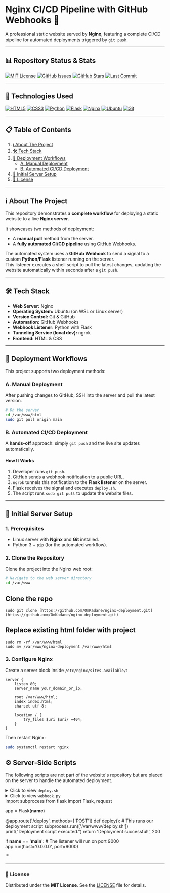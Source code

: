 # Nginx CI/CD Pipeline with GitHub Webhooks 🚀

A professional static website served by **Nginx**, featuring a complete CI/CD pipeline for automated deployments triggered by `git push`.

---

## 📊 Repository Status & Stats
[![MIT License](https://img.shields.io/badge/License-MIT-green.svg)](https://opensource.org/licenses/MIT)
[![GitHub Issues](https://img.shields.io/github/issues/OmKadane/nginx-deployment)](https://github.com/OmKadane/nginx-deployment/issues)
[![GitHub Stars](https://img.shields.io/github/stars/OmKadane/nginx-deployment)](https://github.com/OmKadane/nginx-deployment/stargazers)
[![Last Commit](https://img.shields.io/github/last-commit/OmKadane/nginx-deployment)](https://github.com/OmKadane/nginx-deployment/commits/main)

---

## 🧰 Technologies Used
[![HTML5](https://img.shields.io/badge/HTML5-E34F26?style=for-the-badge&logo=html5&logoColor=white)](https://developer.mozilla.org/en-US/docs/Web/Guide/HTML/HTML5)
[![CSS3](https://img.shields.io/badge/CSS3-1572B6?style=for-the-badge&logo=css3&logoColor=white)](https://developer.mozilla.org/en-US/docs/Web/CSS)
[![Python](https://img.shields.io/badge/Python-3776AB?style=for-the-badge&logo=python&logoColor=white)](https://www.python.org/)
[![Flask](https://img.shields.io/badge/Flask-000000?style=for-the-badge&logo=flask&logoColor=white)](https://flask.palletsprojects.com/)
[![Nginx](https://img.shields.io/badge/Nginx-009639?style=for-the-badge&logo=nginx&logoColor=white)](https://nginx.org/)
[![Ubuntu](https://img.shields.io/badge/Ubuntu-E95420?style=for-the-badge&logo=ubuntu&logoColor=white)](https://ubuntu.com/)
[![Git](https://img.shields.io/badge/Git-F05032?style=for-the-badge&logo=git&logoColor=white)](https://git-scm.com/)

---

## 📋 Table of Contents
1. [ℹ️ About The Project](#ℹ️-about-the-project)
2. [🛠️ Tech Stack](#🛠️-tech-stack)
3. [🔄 Deployment Workflows](#🔄-deployment-workflows)  
   - [A. Manual Deployment](#a-manual-deployment)  
   - [B. Automated CI/CD Deployment](#b-automated-cicd-deployment)  
4. [🚀 Initial Server Setup](#🚀-initial-server-setup)
5. [📄 License](#📄-license)

---

## ℹ️ About The Project

This repository demonstrates a **complete workflow** for deploying a static website to a live **Nginx server**.  

It showcases two methods of deployment:  
- A **manual pull** method from the server.  
- A **fully automated CI/CD pipeline** using GitHub Webhooks.  

The automated system uses a **GitHub Webhook** to send a signal to a custom **Python/Flask** listener running on the server.  
This listener executes a shell script to pull the latest changes, updating the website automatically within seconds after a `git push`.  

---

## 🛠️ Tech Stack

- **Web Server:** Nginx  
- **Operating System:** Ubuntu (on WSL or Linux server)  
- **Version Control:** Git & GitHub  
- **Automation:** GitHub Webhooks  
- **Webhook Listener:** Python with Flask  
- **Tunneling Service (local dev):** ngrok  
- **Frontend:** HTML & CSS  

---

## 🔄 Deployment Workflows

This project supports two deployment methods:

### A. Manual Deployment
After pushing changes to GitHub, SSH into the server and pull the latest version.

```bash
# On the server
cd /var/www/html
sudo git pull origin main

```

### B. Automated CI/CD Deployment

A **hands-off** approach: simply `git push` and the live site updates automatically.

#### How It Works
1.  Developer runs `git push`.
2.  GitHub sends a webhook notification to a public URL.
3.  `ngrok` tunnels this notification to the **Flask listener** on the server.
4.  Flask receives the signal and executes `deploy.sh`.
5.  The script runs `sudo git pull` to update the website files.

---
## 🚀 Initial Server Setup

### 1. Prerequisites
- Linux server with **Nginx** and **Git** installed.
- Python 3 + `pip` (for the automated workflow).

### 2. Clone the Repository
Clone the project into the Nginx web root:
```bash
# Navigate to the web server directory
cd /var/www

```
## Clone the repo
```
sudo git clone [https://github.com/OmKadane/nginx-deployment.git](https://github.com/OmKadane/nginx-deployment.git)

```
## Replace existing html folder with project
```
sudo rm -rf /var/www/html
sudo mv /var/www/nginx-deployment /var/www/html

```
### 3. Configure Nginx

Create a server block inside `/etc/nginx/sites-available/`:

```nginx
server {
    listen 80;
    server_name your_domain_or_ip;

    root /var/www/html;
    index index.html;
    charset utf-8;

    location / {
        try_files $uri $uri/ =404;
    }
}

```
Then restart Nginx:

```bash
sudo systemctl restart nginx

```

## ⚙️ Server-Side Scripts

The following scripts are not part of the website's repository but are placed on the server to handle the automated deployment.

<details>
<summary>Click to view <code>deploy.sh</code></summary>

This script is executed by the Python listener and is responsible for updating the website files.

```bash
#!/bin/bash
# Navigate to the website directory
cd /var/www/html
# Discard any local changes to prevent conflicts
sudo git reset --hard
# Pull the latest changes from the main branch
sudo git pull origin main

```
</details>  
<details>  
<summary>Click to view <code>webhook.py</code></summary>  

This Python Flask script runs on the server, listens for incoming webhook notifications from GitHub, and triggers the `deploy.sh` script.  

</details>
import subprocess
from flask import Flask, request

app = Flask(__name__)

@app.route('/deploy', methods=['POST'])
def deploy():
    # This runs our deployment script
    subprocess.run(['/var/www/deploy.sh'])
    print("Deployment script executed.")
    return 'Deployment successful!', 200

if __name__ == '__main__':
    # The listener will run on port 9000
    app.run(host='0.0.0.0', port=9000)
</details>'''

---
### 📄 License  

Distributed under the **MIT License**. See the [LICENSE](./LICENSE) file for details.

